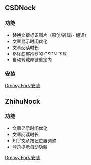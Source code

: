 ## CSDNock

### 功能

- 替换文章标识图片（原创/转载/- 翻译）
- 文章显示时间优化
- 文章阅读时长
- 移除底部推荐的 CSDN 下载
- 自动转载原链重定向

### 安装

[Greasy Fork 安装](https://greasyfork.org/zh-CN/scripts/493011-csdnock)

## ZhihuNock

### 功能

- 文章显示时间优化
- 文章阅读时长
- 知乎文章按钮位置调整
- 登录提示自动隐藏

[Greasy Fork 安装](https://greasyfork.org/zh-CN/scripts/493979-zhihunock)
